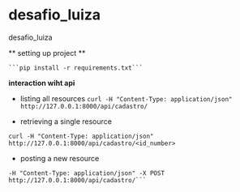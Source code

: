 # desafio_luiza
desafio_luiza

** setting up project **

	```pip install -r requirements.txt```
  
**interaction wiht api**

  - listing all resources
  ```curl -H "Content-Type: application/json" http://127.0.0.1:8000/api/cadastro/```
  
  - retrieving a single resource
  
  ```curl -H "Content-Type: application/json" http://127.0.0.1:8000/api/cadastro/<id_number>```
  
  - posting a new resource
  
  ```curl -d '{"name":"wolfgang", "email":"wolfgang@wolf.com", "dept":"dev"}' 
-H "Content-Type: application/json" -X POST http://127.0.0.1:8000/api/cadastro/```
